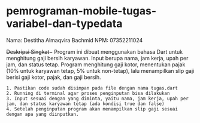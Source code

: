 # pemrograman-mobile-tugas-variabel-dan-typedata

Nama: Destitha Almaqvira Bachmid
NPM: 07352211024

~~Deskripsi Singkat~~~
Program ini dibuat menggunakan bahasa Dart untuk menghitung gaji bersih karyawan. Input berupa nama, jam kerja, upah per jam, dan status tetap. Program menghitung gaji kotor, menentukan pajak (10% untuk karyawan tetap, 5% untuk non-tetap), lalu menampilkan slip gaji berisi gaji kotor, pajak, dan gaji bersih.

~~~Instruksi Menjalankan Program~~~
1. Pastikan code sudah disimpan pada file dengan nama tugas.dart
2. Running di terminal agar proses penginputan bisa dilakukan
3. Input sesuai dengan yang diminta, yaitu nama, jam kerja, upah per jam, dan status karyawan tetap (ada kondisi true dan false)
4. Setelah penginputan program akan menampilkan slip gaji sesuai dengan apa yang diinputkan.